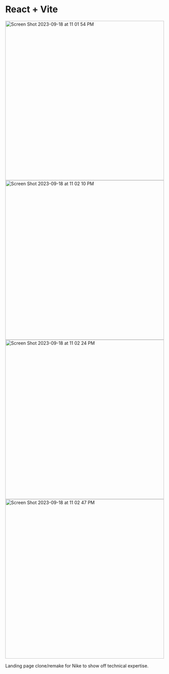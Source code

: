 # React + Vite

<img width="500" alt="Screen Shot 2023-09-18 at 11 01 54 PM" src="https://github.com/odawgstl/Nike-Landing-Page/assets/100544090/7a513b72-0ea5-4457-823e-0c0976b946c7">
<img width="500" alt="Screen Shot 2023-09-18 at 11 02 10 PM" src="https://github.com/odawgstl/Nike-Landing-Page/assets/100544090/fc0316ec-d50e-4db2-9098-1f8495f80d9d">
<img width="500" alt="Screen Shot 2023-09-18 at 11 02 24 PM" src="https://github.com/odawgstl/Nike-Landing-Page/assets/100544090/7fe3d3a6-ca8c-41e9-84e4-4e419a9e8837">
<img width="500" alt="Screen Shot 2023-09-18 at 11 02 47 PM" src="https://github.com/odawgstl/Nike-Landing-Page/assets/100544090/759e96c9-9bb6-4b5b-9e0f-8946dadf55f9">

Landing page clone/remake for Nike to show off technical expertise.
